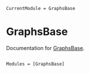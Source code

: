 ```@meta
CurrentModule = GraphsBase
```

# GraphsBase

Documentation for [GraphsBase](https://github.com/JuliaGraphs/GraphsBase.jl).

```@index
```

```@autodocs
Modules = [GraphsBase]
```
